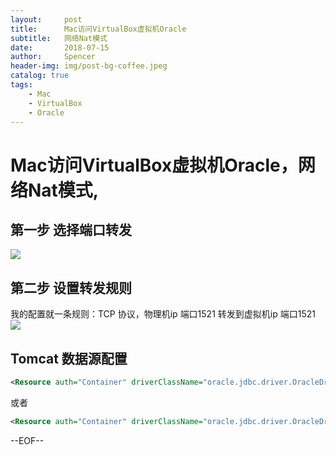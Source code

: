 ```yaml
---
layout:     post
title:      Mac访问VirtualBox虚拟机Oracle
subtitle:   网络Nat模式
date:       2018-07-15
author:     Spencer
header-img: img/post-bg-coffee.jpeg
catalog: true
tags:
    - Mac
    - VirtualBox
    - Oracle
---
```


# Mac访问VirtualBox虚拟机Oracle，网络Nat模式,

## 第一步 选择端口转发
![](https://spencerzhang.github.io/resource/15315892439164.jpg)


## 第二步 设置转发规则
我的配置就一条规则：TCP 协议，物理机ip 端口1521 转发到虚拟机ip 端口1521
![](https://spencerzhang.github.io/resource/15315892515031.jpg)


## Tomcat 数据源配置

```xml
<Resource auth="Container" driverClassName="oracle.jdbc.driver.OracleDriver" name="jdbc/xxx" password="xxx" type="javax.sql.DataSource" url="jdbc:oracle:thin:@127.0.0.1:1521/orcl" username="xxx"/>
```

或者

```xml
<Resource auth="Container" driverClassName="oracle.jdbc.driver.OracleDriver" name="jdbc/xxx" password="xxx" type="javax.sql.DataSource" url="jdbc:oracle:thin:@127.0.0.1:1521:orcl" username="xxx"/>
```

--EOF--